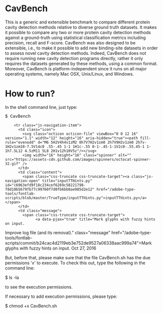 # CavBench
This is a generic and extensible benchmark to compare different protein cavity detection methods relative to diverse ground truth datasets. It makes it possible to compare any two or more protein cavity detection methods against a ground-truth using statistical classification metrics including precision, recall and F-score. CavBench was also designed to be extensible, i.e., to make it possible to add new binding-site datasets in order to assess novel  cavity detection methods. Indeed, CavBench does not require running new cavity detection programs directly, rather it only requires the datasets generated by these methods, using a common format. Moreover, CavBench is platform-independent since it runs on all major operating systems, namely Mac OSX, Unix/Linux, and Windows.
# How to run?
In the shell command line, just type:

<font face="Courier New">$ CavBench</font>

        <tr class="js-navigation-item">
          <td class="icon">
            <svg class="octicon octicon-file" viewBox="0 0 12 16" version="1.1" width="12" height="16" aria-hidden="true"><path fill-rule="evenodd" d="M6 5H2V4h4v1zM2 8h7V7H2v1zm0 2h7V9H2v1zm0 2h7v-1H2v1zm10-7.5V14c0 .55-.45 1-1 1H1c-.55 0-1-.45-1-1V2c0-.55.45-1 1-1h7.5L12 4.5zM11 5L8 2H1v12h10V5z"/></svg>
            <img width="16" height="16" class="spinner" alt="" src="https://assets-cdn.github.com/images/spinners/octocat-spinner-32.gif" />
          </td>
          <td class="content">
            <span class="css-truncate css-truncate-target"><a class="js-navigation-open" title="inputTTHints.py" id="c6963efd9f18c234cef6269c58221798-f8d10b5679fb77c99760f7d0fb6bb0ae985d2e12" href="/adobe-type-tools/fontlab-scripts/blob/master/TrueType/inputTTHints.py">inputTTHints.py</a></span>
          </td>
          <td class="message">
            <span class="css-truncate css-truncate-target">
                  <a data-pjax="true" title="Mark glyphs with fuzzy hints on input.
Improve log file (and its removal)." class="message" href="/adobe-type-tools/fontlab-scripts/commit/b24cac4d2119eb3e752de9527a06338aac999a74">Mark glyphs with fuzzy hints on input.</a>
            </span>
          </td>
          <td class="age">
            <span class="css-truncate css-truncate-target"><time-ago datetime="2016-10-27T22:09:38Z">Oct 27, 2016</time-ago></span>
          </td>
        </tr>
        
 
But, before that, please make sure that the file CavBench.sh has the due permissions 'x' to execute. To check this out, type the following in the command line:

$ ls -la 

to see the execution permissions. 

If necessary to add execution permissions, please type:

$ chmod +x CavBench.sh




